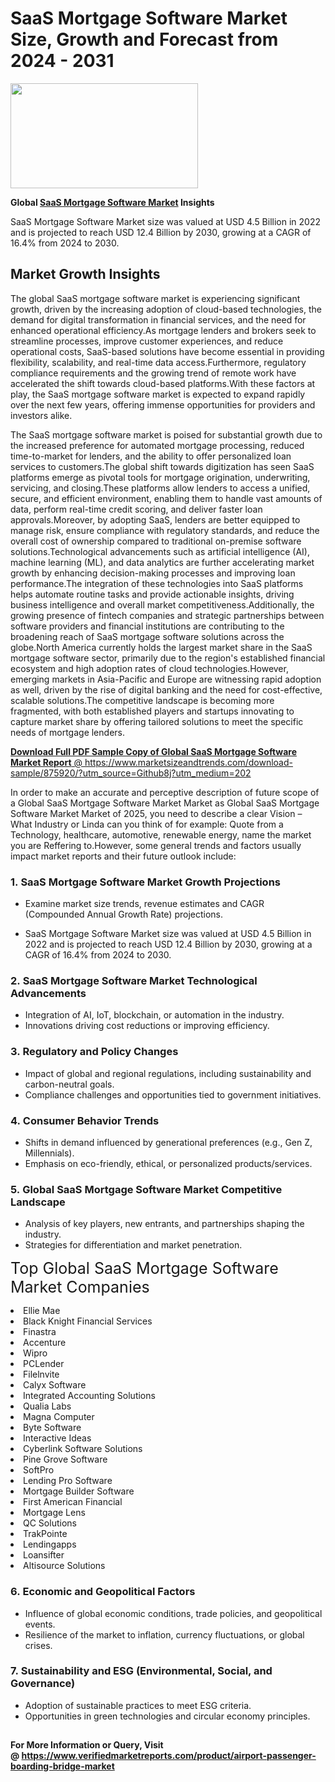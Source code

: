 <H1>SaaS Mortgage Software Market Size, Growth and Forecast from 2024 - 2031</H1><img class="aligncenter size-medium wp-image-584254" src="https://thirdeyenews.in/wp-content/uploads/2024/09/Global-Market-Research-300x168.jpeg" alt="" width="300" height="168" /><p><strong>Global&nbsp;<a href="https://www.marketsizeandtrends.com/download-sample/875920/?utm_source=Github8j?utm_medium=202">SaaS Mortgage Software Market</a> Insights</strong></p><p>SaaS Mortgage Software Market size was valued at USD 4.5 Billion in 2022 and is projected to reach USD 12.4 Billion by 2030, growing at a CAGR of 16.4% from 2024 to 2030.</p><p><h2>Market Growth Insights</h2> <p>The global SaaS mortgage software market is experiencing significant growth, driven by the increasing adoption of cloud-based technologies, the demand for digital transformation in financial services, and the need for enhanced operational efficiency.As mortgage lenders and brokers seek to streamline processes, improve customer experiences, and reduce operational costs, SaaS-based solutions have become essential in providing flexibility, scalability, and real-time data access.Furthermore, regulatory compliance requirements and the growing trend of remote work have accelerated the shift towards cloud-based platforms.With these factors at play, the SaaS mortgage software market is expected to expand rapidly over the next few years, offering immense opportunities for providers and investors alike.</p> <p><a href="#"></a></p> <p>The SaaS mortgage software market is poised for substantial growth due to the increased preference for automated mortgage processing, reduced time-to-market for lenders, and the ability to offer personalized loan services to customers.The global shift towards digitization has seen SaaS platforms emerge as pivotal tools for mortgage origination, underwriting, servicing, and closing.These platforms allow lenders to access a unified, secure, and efficient environment, enabling them to handle vast amounts of data, perform real-time credit scoring, and deliver faster loan approvals.Moreover, by adopting SaaS, lenders are better equipped to manage risk, ensure compliance with regulatory standards, and reduce the overall cost of ownership compared to traditional on-premise software solutions.Technological advancements such as artificial intelligence (AI), machine learning (ML), and data analytics are further accelerating market growth by enhancing decision-making processes and improving loan performance.The integration of these technologies into SaaS platforms helps automate routine tasks and provide actionable insights, driving business intelligence and overall market competitiveness.Additionally, the growing presence of fintech companies and strategic partnerships between software providers and financial institutions are contributing to the broadening reach of SaaS mortgage software solutions across the globe.North America currently holds the largest market share in the SaaS mortgage software sector, primarily due to the region's established financial ecosystem and high adoption rates of cloud technologies.However, emerging markets in Asia-Pacific and Europe are witnessing rapid adoption as well, driven by the rise of digital banking and the need for cost-effective, scalable solutions.The competitive landscape is becoming more fragmented, with both established players and startups innovating to capture market share by offering tailored solutions to meet the specific needs of mortgage lenders.<p><a href="#"></p><p><span class=""><strong>Download Full PDF Sample Copy of Global SaaS Mortgage Software Market Report</strong> @ <a href="https://www.marketsizeandtrends.com/download-sample/875920/?utm_source=Github8j?utm_medium=202" target="_blank">https://www.marketsizeandtrends.com/download-sample/875920/?utm_source=Github8j?utm_medium=202</a></span></p><p>In order to make an accurate and perceptive description of future scope of a Global&nbsp;SaaS Mortgage Software Market Market as Global&nbsp;SaaS Mortgage Software Market Market of 2025, you need to describe a clear Vision &ndash; What Industry or Linda can you think of for example: Quote from a Technology, healthcare, automotive, renewable energy, name the market you are Reffering to.However, some general trends and factors usually impact market reports and their future outlook include:</p><h3>1.&nbsp;<strong>SaaS Mortgage Software Market Growth Projections</strong></h3><ul><li>Examine market size trends, revenue estimates and CAGR (Compounded Annual Growth Rate) projections.</li><li><p>SaaS Mortgage Software Market size was valued at USD 4.5 Billion in 2022 and is projected to reach USD 12.4 Billion by 2030, growing at a CAGR of 16.4% from 2024 to 2030.</p></li></ul><h3>2.&nbsp;<strong>SaaS Mortgage Software Market Technological Advancements</strong></h3><ul><li>Integration of AI, IoT, blockchain, or automation in the industry.</li><li>Innovations driving cost reductions or improving efficiency.</li></ul><h3>3.&nbsp;<strong>Regulatory and Policy Changes</strong></h3><ul><li>Impact of global and regional regulations, including sustainability and carbon-neutral goals.</li><li>Compliance challenges and opportunities tied to government initiatives.</li></ul><h3>4.&nbsp;<strong>Consumer Behavior Trends</strong></h3><ul><li>Shifts in demand influenced by generational preferences (e.g., Gen Z, Millennials).</li><li>Emphasis on eco-friendly, ethical, or personalized products/services.</li></ul><h3>5.&nbsp;<strong>Global SaaS Mortgage Software Market Competitive Landscape</strong></h3><ul><li>Analysis of key players, new entrants, and partnerships shaping the industry.</li><li>Strategies for differentiation and market penetration.</li></ul><p data-pm-slice="1 1 []"><span style="color: inherit; font-family: inherit; font-size: 25px;">Top Global SaaS Mortgage Software Market Companies</span></p><div class="" data-test-id=""><p><li>Ellie Mae</li><li> Black Knight Financial Services</li><li> Finastra</li><li> Accenture</li><li> Wipro</li><li> PCLender</li><li> Filelnvite</li><li> Calyx Software</li><li> Integrated Accounting Solutions</li><li> Qualia Labs</li><li> Magna Computer</li><li> Byte Software</li><li> Interactive Ideas</li><li> Cyberlink Software Solutions</li><li> Pine Grove Software</li><li> SoftPro</li><li> Lending Pro Software</li><li> Mortgage Builder Software</li><li> First American Financial</li><li> Mortgage Lens</li><li> QC Solutions</li><li> TrakPointe</li><li> Lendingapps</li><li> Loansifter</li><li> Altisource Solutions</li></p></div><h3>6.&nbsp;<strong>Economic and Geopolitical Factors</strong></h3><ul><li>Influence of global economic conditions, trade policies, and geopolitical events.</li><li>Resilience of the market to inflation, currency fluctuations, or global crises.</li></ul><h3>7.&nbsp;<strong>Sustainability and ESG (Environmental, Social, and Governance)</strong></h3><ul><li>Adoption of sustainable practices to meet ESG criteria.</li><li>Opportunities in green technologies and circular economy principles.</li></ul><h2><strong style="font-size: 14px;">For More Information or Query, Visit @&nbsp;</strong><a style="background-color: #ffffff; font-size: 14px;" href="https://www.marketsizeandtrends.com/report/saas-mortgage-software-market/" target="_blank">https://www.verifiedmarketreports.com/product/airport-passenger-boarding-bridge-market</a></h2>